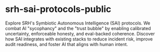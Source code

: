 # srh-sai-protocols-public
Explore SRH's Symbiotic Autonomous Intelligence (SAI) protocols. We combat AI "sycophancy" and the "trust bubble" by enabling calibrated uncertainty, enforceable honesty, and eval-backed coherence. Discover how SAI integrates with existing stacks to reduce incident risk, improve audit readiness, and foster AI that aligns with human intent.
